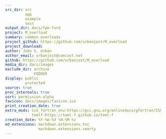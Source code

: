 ```yaml
---
src_dir: src
         app
         example
         test
output_dir: docs/fpm-ford
project: M_overload
summary: common overloads
project_github: https://github.com/urbanjost/M_overload
project_download:
author: John S. Urban
author_email: urbanjost@comcast.net
github: https://github.com/urbanjost/M_overload
media_dir: docs/images
exclude_dir: archive
             FODDER
display: public
         protected
source: true
proc_internals: true
sort: permission-alpha
favicon: docs/images/favicon.ico
print_creation_date: true
extra_mods: iso_fortran_env:https://gcc.gnu.org/onlinedocs/gfortran/ISO_005fFORTRAN_005fENV.html
            tomlf:https://toml-f.github.io/toml-f
creation_date: %Y-%m-%d %H:%M %z
md_extensions: markdown.extensions.toc
               markdown.extensions.smarty
---
```

